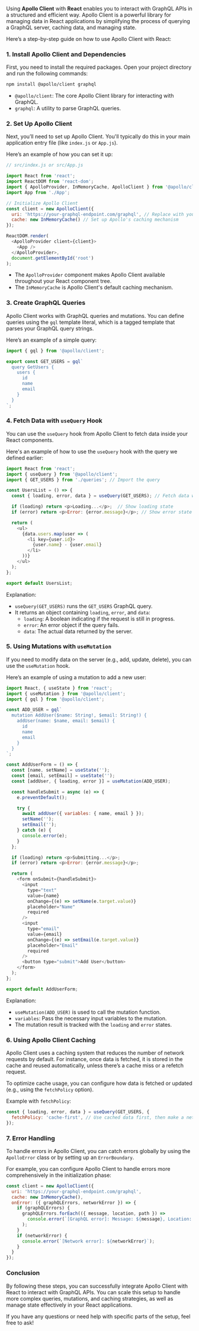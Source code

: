 Using **Apollo Client** with **React** enables you to interact with GraphQL APIs in a structured and efficient way. Apollo Client is a powerful library for managing data in React applications by simplifying the process of querying a GraphQL server, caching data, and managing state.

Here’s a step-by-step guide on how to use Apollo Client with React:

### 1. **Install Apollo Client and Dependencies**

First, you need to install the required packages. Open your project directory and run the following commands:

```bash
npm install @apollo/client graphql
```

- `@apollo/client`: The core Apollo Client library for interacting with GraphQL.
- `graphql`: A utility to parse GraphQL queries.

### 2. **Set Up Apollo Client**

Next, you’ll need to set up Apollo Client. You'll typically do this in your main application entry file (like `index.js` or `App.js`).

Here’s an example of how you can set it up:

```javascript
// src/index.js or src/App.js

import React from 'react';
import ReactDOM from 'react-dom';
import { ApolloProvider, InMemoryCache, ApolloClient } from '@apollo/client';
import App from './App';

// Initialize Apollo Client
const client = new ApolloClient({
  uri: 'https://your-graphql-endpoint.com/graphql', // Replace with your GraphQL endpoint
  cache: new InMemoryCache() // Set up Apollo's caching mechanism
});

ReactDOM.render(
  <ApolloProvider client={client}>
    <App />
  </ApolloProvider>,
  document.getElementById('root')
);
```

- The `ApolloProvider` component makes Apollo Client available throughout your React component tree.
- The `InMemoryCache` is Apollo Client's default caching mechanism.

### 3. **Create GraphQL Queries**

Apollo Client works with GraphQL queries and mutations. You can define queries using the `gql` template literal, which is a tagged template that parses your GraphQL query strings.

Here’s an example of a simple query:

```javascript
import { gql } from '@apollo/client';

export const GET_USERS = gql`
  query GetUsers {
    users {
      id
      name
      email
    }
  }
`;
```

### 4. **Fetch Data with `useQuery` Hook**

You can use the `useQuery` hook from Apollo Client to fetch data inside your React components.

Here's an example of how to use the `useQuery` hook with the query we defined earlier:

```javascript
import React from 'react';
import { useQuery } from '@apollo/client';
import { GET_USERS } from './queries'; // Import the query

const UsersList = () => {
  const { loading, error, data } = useQuery(GET_USERS); // Fetch data with useQuery hook

  if (loading) return <p>Loading...</p>;  // Show loading state
  if (error) return <p>Error: {error.message}</p>; // Show error state

  return (
    <ul>
      {data.users.map(user => (
        <li key={user.id}>
          {user.name} - {user.email}
        </li>
      ))}
    </ul>
  );
};

export default UsersList;
```

Explanation:
- `useQuery(GET_USERS)` runs the `GET_USERS` GraphQL query.
- It returns an object containing `loading`, `error`, and `data`:
  - `loading`: A boolean indicating if the request is still in progress.
  - `error`: An error object if the query fails.
  - `data`: The actual data returned by the server.

### 5. **Using Mutations with `useMutation`**

If you need to modify data on the server (e.g., add, update, delete), you can use the `useMutation` hook.

Here’s an example of using a mutation to add a new user:

```javascript
import React, { useState } from 'react';
import { useMutation } from '@apollo/client';
import { gql } from '@apollo/client';

const ADD_USER = gql`
  mutation AddUser($name: String!, $email: String!) {
    addUser(name: $name, email: $email) {
      id
      name
      email
    }
  }
`;

const AddUserForm = () => {
  const [name, setName] = useState('');
  const [email, setEmail] = useState('');
  const [addUser, { loading, error }] = useMutation(ADD_USER);

  const handleSubmit = async (e) => {
    e.preventDefault();

    try {
      await addUser({ variables: { name, email } });
      setName('');
      setEmail('');
    } catch (e) {
      console.error(e);
    }
  };

  if (loading) return <p>Submitting...</p>;
  if (error) return <p>Error: {error.message}</p>;

  return (
    <form onSubmit={handleSubmit}>
      <input
        type="text"
        value={name}
        onChange={(e) => setName(e.target.value)}
        placeholder="Name"
        required
      />
      <input
        type="email"
        value={email}
        onChange={(e) => setEmail(e.target.value)}
        placeholder="Email"
        required
      />
      <button type="submit">Add User</button>
    </form>
  );
};

export default AddUserForm;
```

Explanation:
- `useMutation(ADD_USER)` is used to call the mutation function.
- `variables`: Pass the necessary input variables to the mutation.
- The mutation result is tracked with the `loading` and `error` states.

### 6. **Using Apollo Client Caching**

Apollo Client uses a caching system that reduces the number of network requests by default. For instance, once data is fetched, it is stored in the cache and reused automatically, unless there’s a cache miss or a refetch request.

To optimize cache usage, you can configure how data is fetched or updated (e.g., using the `fetchPolicy` option).

Example with `fetchPolicy`:

```javascript
const { loading, error, data } = useQuery(GET_USERS, {
  fetchPolicy: 'cache-first', // Use cached data first, then make a network request if needed
});
```

### 7. **Error Handling**

To handle errors in Apollo Client, you can catch errors globally by using the `ApolloError` class or by setting up an `ErrorBoundary`.

For example, you can configure Apollo Client to handle errors more comprehensively in the initialization phase:

```javascript
const client = new ApolloClient({
  uri: 'https://your-graphql-endpoint.com/graphql',
  cache: new InMemoryCache(),
  onError: ({ graphQLErrors, networkError }) => {
    if (graphQLErrors) {
      graphQLErrors.forEach(({ message, location, path }) =>
        console.error(`[GraphQL error]: Message: ${message}, Location: ${location}, Path: ${path}`)
      );
    }
    if (networkError) {
      console.error(`[Network error]: ${networkError}`);
    }
  }
});
```

### Conclusion

By following these steps, you can successfully integrate Apollo Client with React to interact with GraphQL APIs. You can scale this setup to handle more complex queries, mutations, and caching strategies, as well as manage state effectively in your React applications.

If you have any questions or need help with specific parts of the setup, feel free to ask!